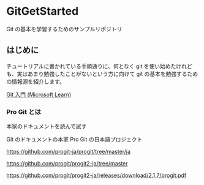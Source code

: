 # GitGetStarted
Git の基本を学習するためのサンプルリポジトリ

## はじめに
チュートリアルに書かれている手順通りに、何となく git を使い始めたけれども、実はあまり勉強したことがないという方に向けて git の基本を勉強するための情報源を紹介します。

[Git 入門 (Microsoft Learn)](https://learn.microsoft.com/ja-jp/training/modules/intro-to-git/)

### Pro Git とは
本家のドキュメントを読んで試す

Git のドキュメントの本家 Pro Git の日本語プロジェクト

https://github.com/progit-ja/progit/tree/master/ja

https://github.com/progit/progit2-ja/tree/master

https://github.com/progit/progit2-ja/releases/download/2.1.7/progit.pdf
